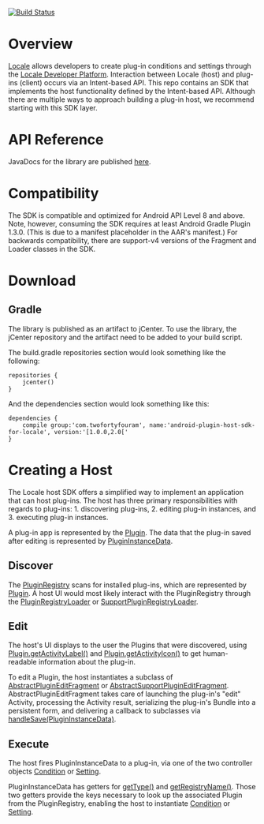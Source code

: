 [![Build Status](https://travis-ci.org/twofortyfouram/android-plugin-host-sdk-for-locale.png?branch=master)](https://travis-ci.org/twofortyfouram/android-plugin-host-sdk-for-locale)

# Overview
[Locale](https://play.google.com/store/apps/details?id=com.twofortyfouram.locale) allows developers to create plug-in conditions and settings through the [Locale Developer Platform](http://www.twofortyfouram.com/developer).  Interaction between Locale (host) and plug-ins (client) occurs via an Intent-based API.  This repo contains an SDK that implements the host functionality defined by the Intent-based API.  Although there are multiple ways to approach building a plug-in host, we recommend starting with this SDK layer.


# API Reference
JavaDocs for the library are published [here](http://twofortyfouram.github.io/android-plugin-host-sdk-for-locale).


# Compatibility
The SDK is compatible and optimized for Android API Level 8 and above.  Note, however, consuming the SDK requires at least Android Gradle Plugin 1.3.0. (This is due to a manifest placeholder in the AAR's manifest.)  For backwards compatibility, there are support-v4 versions of the Fragment and Loader classes in the SDK.


# Download
## Gradle
The library is published as an artifact to jCenter.  To use the library, the jCenter repository and the artifact need to be added to your build script.

The build.gradle repositories section would look something like the following:

    repositories {
        jcenter()
    }

And the dependencies section would look something like this:
    
    dependencies {
        compile group:'com.twofortyfouram', name:'android-plugin-host-sdk-for-locale', version:'[1.0.0,2.0['
    }


# Creating a Host
The Locale host SDK offers a simplified way to implement an application that can host plug-ins.  The host has three primary responsibilities with regards to plug-ins: 1. discovering plug-ins, 2. editing plug-in instances, and 3. executing plug-in instances.

A plug-in app is represented by the [Plugin](http://twofortyfouram.github.io/android-plugin-host-sdk-for-locale/com/twofortyfouram/locale/sdk/host/model/Plugin.html).  The data that the plug-in saved after editing is represented by [PluginInstanceData](http://twofortyfouram.github.io/android-plugin-host-sdk-for-locale/com/twofortyfouram/locale/sdk/host/model/PluginInstanceData.html).

## Discover
The [PluginRegistry](http://twofortyfouram.github.io/android-plugin-host-sdk-for-locale/com/twofortyfouram/locale/sdk/host/api/PluginRegistry.html) scans for installed plug-ins, which are represented by [Plugin](http://twofortyfouram.github.io/android-plugin-host-sdk-for-locale/com/twofortyfouram/locale/sdk/host/model/Plugin.html).  A host UI would most likely interact with the PluginRegistry through the [PluginRegistryLoader](http://twofortyfouram.github.io/android-plugin-host-sdk-for-locale/com/twofortyfouram/locale/sdk/host/ui/loader/PluginRegistryLoader.html) or [SupportPluginRegistryLoader](http://twofortyfouram.github.io/android-plugin-host-sdk-for-locale/com/twofortyfouram/locale/sdk/host/ui/loader/SupportPluginRegistryLoader.html).

## Edit
The host's UI displays to the user the Plugins that were discovered, using [Plugin.getActivityLabel()](http://twofortyfouram.github.io/android-plugin-host-sdk-for-locale/com/twofortyfouram/locale/sdk/host/model/Plugin.html#getActivityLabel-android.content.Context-) and [Plugin.getActivityIcon()](http://twofortyfouram.github.io/android-plugin-host-sdk-for-locale/com/twofortyfouram/locale/sdk/host/model/Plugin.html#getActivityIcon-android.content.Context-) to get human-readable information about the plug-in.

To edit a Plugin, the host instantiates a subclass of [AbstractPluginEditFragment](http://twofortyfouram.github.io/android-plugin-host-sdk-for-locale/com/twofortyfouram/locale/sdk/host/ui/fragment/AbstractPluginEditFragment.html) or [AbstractSupportPluginEditFragment](http://twofortyfouram.github.io/android-plugin-host-sdk-for-locale/com/twofortyfouram/locale/sdk/host/ui/fragment/AbstractSupportPluginEditFragment.html). AbstractPluginEditFragment takes care of launching the plug-in's "edit" Activity, processing the Activity result, serializing the plug-in's Bundle into a persistent form, and delivering a callback to subclasses via [handleSave(PluginInstanceData)](http://twofortyfouram.github.io/android-plugin-host-sdk-for-locale/com/twofortyfouram/locale/sdk/host/ui/fragment/AbstractPluginEditFragment.html#handleSave-com.twofortyfouram.locale.sdk.host.model.Plugin-com.twofortyfouram.locale.sdk.host.model.PluginInstanceData-).

## Execute
The host fires PluginInstanceData to a plug-in, via one of the two controller objects [Condition](http://twofortyfouram.github.io/android-plugin-host-sdk-for-locale/com/twofortyfouram/locale/sdk/host/api/Condition.html) or [Setting](http://twofortyfouram.github.io/android-plugin-host-sdk-for-locale/com/twofortyfouram/locale/sdk/host/api/Setting.html).

PluginInstanceData has getters for [getType()](http://twofortyfouram.github.io/android-plugin-host-sdk-for-locale/com/twofortyfouram/locale/sdk/host/model/PluginType.html) and [getRegistryName()](http://twofortyfouram.github.io/android-plugin-host-sdk-for-locale/com/twofortyfouram/locale/sdk/host/model/PluginInstanceData.html#getRegistryName--).  Those two getters provide the keys necessary to look up the associated Plugin from the PluginRegistry, enabling the host to instantiate [Condition](http://twofortyfouram.github.io/android-plugin-host-sdk-for-locale/com/twofortyfouram/locale/sdk/host/api/Condition.html) or [Setting](http://twofortyfouram.github.io/android-plugin-host-sdk-for-locale/com/twofortyfouram/locale/sdk/host/api/Setting.html).
